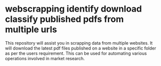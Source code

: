 # webscrapping identify download classify published pdfs from multiple urls
 This repository will assist you in scrapping data from multiple websites. It will download the latest pdf files published on a website in a specific folder as per the users requirement. This can be used for automating various operations involved in market research.
